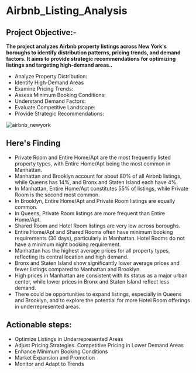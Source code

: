 # Airbnb_Listing_Analysis
## Project Objective:-
**The project analyzes Airbnb property listings across New York's boroughs to identify distribution patterns, pricing trends, and demand factors. It aims to provide strategic recommendations for optimizing listings and targeting high-demand areas..**

* Analyze Property Distribution:
* Identify High-Demand Areas
* Examine Pricing Trends:
* Assess Minimum Booking Conditions:
* Understand Demand Factors:
* Evaluate Competitive Landscape:
* Provide Strategic Recommendations:

![airbnb_newyork](https://github.com/user-attachments/assets/5a7c41fb-22df-43ae-82a5-f1468503b029)

## Here's Finding
* Private Room and Entire Home/Apt are the most frequently listed property types, with Entire Home/Apt being the most common in Manhattan.
* Manhattan and Brooklyn account for about 80% of all Airbnb listings, while Queens has 14%, and Bronx and Staten Island each have 4%.
* In Manhattan, Entire Home/Apt constitutes 55% of listings, while Private Room is the second most common.
* In Brooklyn, Entire Home/Apt and Private Room listings are equally common.
* In Queens, Private Room listings are more frequent than Entire Home/Apt.
* Shared Room and Hotel Room listings are very low across boroughs.
* Entire Home/Apt and Shared Rooms often have minimum booking requirements (30 days), particularly in Manhattan. Hotel Rooms do not have a minimum night booking requirement.
* Manhattan has the highest average prices for all property types, reflecting its central location and high demand.
* Bronx and Staten Island show significantly lower average prices and fewer listings compared to Manhattan and Brooklyn.
* High prices in Manhattan are consistent with its status as a major urban center, while lower prices in Bronx and Staten Island reflect less demand.
* There could be opportunities to expand listings, especially in Queens and Brooklyn, and to explore the potential for more Hotel Room offerings in underrepresented areas.

## Actionable steps:
* Optimize Listings in Underrepresented Areas
* Adjust Pricing Strategies. Competitive Pricing in Lower Demand Areas
* Enhance Minimum Booking Conditions
* Market Expansion and Promotion
* Monitor and Adapt to Trends



